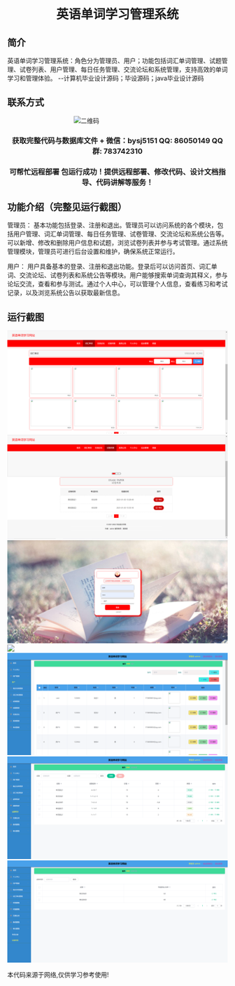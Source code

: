 <p><h1 align="center">英语单词学习管理系统</h1></p>

## 简介
英语单词学习管理系统：角色分为管理员、用户；功能包括词汇单词管理、试题管理、试卷列表、用户管理、每日任务管理、交流论坛和系统管理，支持高效的单词学习和管理体验。    --计算机毕业设计源码；毕设源码；java毕业设计源码


## 联系方式
<img src="https://bs-1329754181.cos.ap-shanghai.myqcloud.com/wx.jpg" alt="二维码" style="display: block; margin: 0 auto;" width="200px">
<p><h3 align="center">获取完整代码与数据库文件 + 微信：bysj5151 QQ: 86050149 QQ群: 783742310</h3></p>
<p><h3 align="center">可帮忙远程部署 包运行成功！提供远程部署、修改代码、设计文档指导、代码讲解等服务！</h3></p>

## 功能介绍（完整见运行截图）
管理员： 基本功能包括登录、注册和退出。管理员可以访问系统的各个模块，包括用户管理、词汇单词管理、每日任务管理、试卷管理、交流论坛和系统公告等。可以新增、修改和删除用户信息和试题，浏览试卷列表并参与考试管理。通过系统管理模块，管理员可进行后台设置和维护，确保系统正常运行。

用户： 用户具备基本的登录、注册和退出功能。登录后可以访问首页、词汇单词、交流论坛、试卷列表和系统公告等模块。用户能够搜索单词查询其释义，参与论坛交流，查看和参与测试。通过个人中心，可以管理个人信息，查看练习和考试记录，以及浏览系统公告以获取最新信息。


## 运行截图
![](imgs/588112-20230707140128150-2038139714.png)
![](imgs/588112-20230707140132524-676040639.png)
![](imgs/588112-20230707140136439-1406447503.png)
![](imgs/588112-20230707140149049-238816823.png)
![](imgs/588112-20230707140207880-1938029789.png)
![](imgs/588112-20230707140212527-125077902.png)
![](imgs/588112-20230707140216423-1630975538.png)

<p>本代码来源于网络,仅供学习参考使用!</p>

